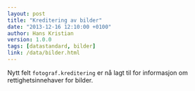 ```yaml
---
layout: post
title: "Kreditering av bilder"
date: "2013-12-16 12:10:00 +0100"
author: Hans Kristian
version: 1.0.0
tags: [datastandard, bilder]
link: /data/bilder.html
---
```


Nytt felt `fotograf.kreditering` er nå lagt til for informasjon om
rettighetsinnehaver for bilder.


